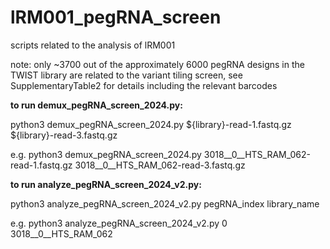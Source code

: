 # lRM001_pegRNA_screen
scripts related to the analysis of lRM001

note: only ~3700 out of the approximately 6000 pegRNA designs in the TWIST library are related to the variant tiling screen, see SupplementaryTable2 for details including the relevant barcodes

**to run demux_pegRNA_screen_2024.py:**

python3 demux_pegRNA_screen_2024.py ${library}-read-1.fastq.gz ${library}-read-3.fastq.gz

e.g. python3 demux_pegRNA_screen_2024.py 3018__0__HTS_RAM_062-read-1.fastq.gz 3018__0__HTS_RAM_062-read-3.fastq.gz


**to run analyze_pegRNA_screen_2024_v2.py:**

python3 analyze_pegRNA_screen_2024_v2.py pegRNA_index library_name

e.g. python3 analyze_pegRNA_screen_2024_v2.py 0 3018__0__HTS_RAM_062


